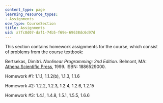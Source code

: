 ```yaml
---
content_type: page
learning_resource_types:
- Assignments
ocw_type: CourseSection
title: Assignments
uid: a7fc8d07-daf1-74b5-f69e-69638dc6d97d
---
```


This section contains homework assignments for the course, which consist of problems from the course textbook:

Bertsekas, Dimitri. _Nonlinear Programming: 2nd Edition_. Belmont, MA: [Athena Scientific Press](http://athenasc.com/probbook.html), 1999. ISBN: 1886529000.

Homework #1: 1.1.1, 1.1.2(b), 1.1.3, 1.1.6

Homework #2: 1.2.2, 1.2.3, 1.2.4, 1.2.6, 1.2.15

Homework #3: 1.4.1, 1.4.8, 1.5.1, 1.5.5, 1.6.6